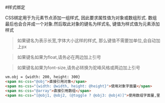 #样式绑定

CSS绑定用于为元素节点添加一组样式, 因此要求属性值为对象或数组形式. 数组最后也会合并成一个对象.然后取此对象的键名为样式名, 键值为样式值为元素添加样式

> 如果键名为表示长宽,字体大小这样的样式, 那么键值不需要加单位,会自动加上px

> 如果键名如果为float,请务必在两边加上引号

> 如果键名如果为font-size,请务必转换为驼峰风格或两边加上引号


```html
vm.obj = {width: 200, height: 300}
<span ms-css="@obj">直接引用对象</span>
<span ms-css="{width: @width, height: @height}">使用对象字面量</span>
<span ms-css="@array">直接引用数组</span>
<span ms-css="[@obj1, @obj2, (@toggle ? @obj3: @obj4)]">使用数组字面量,里面可以用三元运算符</span>
```